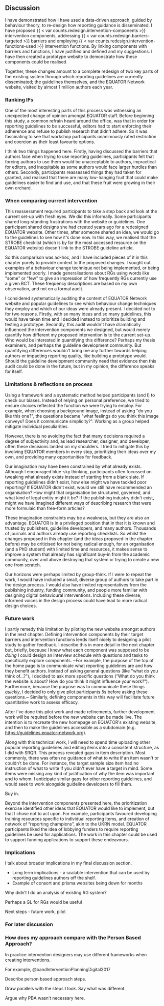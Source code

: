 ## Discussion

I have demonstrated how I have used a data-driven approach, guided by behaviour theory, to re-design how reporting guidance is disseminated. I have proposed {{ < var counts.redesign.intervention-components >}} intervention components, addressing {{ < var counts.redesign.barriers-targeted >}} barriers and employing {{ < var counts.redesign.intervention-functions-used >}} intervention functions. By linking components with barriers and functions, I have justified and defined and my suggestions. I have then created a prototype website to demonstrate how these components could be realised.

Together, these changes amount to a complete redesign of two key parts of the existing system through which reporting guidelines are currently disseminated; the guidelines themselves, and the EQUATOR Network website, visited by almost 1 million authors each year.

### Ranking IFs

One of the most interesting parts of this process was witnessing an unexpected change of opinion amongst EQUATOR staff. Before beginning this study, a common refrain heard around the office, was that in order for reporting guidelines to be successful, editors had to start enforcing their adherence and refuse to publish research that didn't adhere. So it was fascinating to see that workshop participants unanimously rated restriction and coercion as their least favourite options.

I think two things happened here. Firstly, having discussed the barriers that authors face when trying to use reporting guidelines, participants felt that forcing authors to use them would be unacceptable to authors, impractical for editors, and inequitable as some authors would face larger hurdles than others. Secondly, participants reassessed things they had taken for granted, and realised that there are many low-hanging fruit that could make guidelines easier to find and use, and that these fruit were growing in their own orchard.

### When comparing current intervention

This reassessment required participants to take a step back and look at the current set-up with fresh eyes. We did this informally. Some participants shared long-standing frustrations with the website or guidelines. One participant shared designs she had created years ago for a redesigned EQUATOR website. Other times, after someone shared an idea, we would go to the guidelines to see how it's done now. In this way, we realised that the STROBE checklist (which is by far the most accessed resource on the EQUATOR website) doesn't link to the STROBE guideline article.

So this comparison was ad-hoc, and I have included pieces of it in this chapter purely to provide context to the proposed changes. I sought out examples of a behaviour change technique not being implemented, or being implemented poorly. I made generalisations about RGs using words like "some" or "few" to give an impression of how frequently RGs currently use a given BCT. These frequency descriptions are based on my own observation, and not on a formal audit.

I considered systematically auditing the content of EQUATOR Network website and popular guidelines to see which behaviour change techniques they employ and which of our ideas were already present. I decided not to for two reasons. Firstly, with so many  ideas and so many guidelines, this would have taken time and I decided instead to prioritize building and testing a prototype. Secondly, this audit wouldn't have dramatically influenced the intervention components we designed, but would merely quantify how different my proposed intervention is to the current set-up. Who would be interested in quantifying this difference? Perhaps my thesis examiners, and perhaps the guideline development community. But quantifying differences wouldn't bring me any further towards helping authors or impacting reporting quality, like building a prototype would. Should the guideline development community need that evidence then this audit could be done in the future, but in my opinion, the difference speaks for itself.

### Limitations & reflections on process

Using a framework and a systematic method helped participants (and I) to check our biases. Instead of relying on personal preference, we tried to ensure choices reflected the function we were trying to employ. For example, when choosing a background image, instead of asking "do you like this one?", the questions became "what feelings do you think this image conveys? Does it communicate simplicity?". Working as a group helped mitigate individual peculiarities.

However, there is no avoiding the fact that many decisions required a degree of subjectivity and, as lead researcher, designer, and developer, often these decisions landed on my shoulders. I tried to mitigate this by involving EQUATOR members in every step, prioritizing their ideas over my own, and providing many opportunities for feedback.

Our imagination may have been constrained by what already exists. Although I encouraged blue-sky thinking, participants often focussed on tweaking what already exists instead of starting from a blank slate. If reporting guidelines didn't exist, how else might we have tackled poor reporting? If EQUATOR didn't exist, would we still have recommended an organisation? How might that organisation be structured, governed, and what kind of legal entity might it be? If the publishing industry didn't exist, might we have imagined different ways of describing research that were more formulaic than free-form articles?

These imagination constraints may be a weakness, but they are also an advantage. EQUATOR is in a privileged position that in that it is known and trusted by publishers, guideline developers, and many authors. Thousands of journals and authors already use reporting checklists. So whilst the changes proposed in this chapter (and the ideas proposed in the chapter before) may be criticised for not being radical enough, for an organisation (and a PhD student) with limited time and resources, it makes sense to improve a system that already has significant buy-in from the academic community, over and above destroying that system or trying to create a new one from scratch.

Our horizons were perhaps limited by group-think. If I were to repeat the work, I would have included a small, diverse group of authors to take part in the design process. I would also have invited representatives from the publishing industry, funding community, and people more familiar with designing digital behavioural interventions. Including these diverse, informed voices in the design process could have lead to more radical design choices.

### Future work

I partly remedy this limitation by piloting the new website amongst authors in the next chapter. Defining intervention components by their target barriers and intervention functions lends itself nicely to designing a pilot study to gather feedback. I describe this in more detail in the next chapter but, briefly, because I knew what each component was supposed to be _doing_ I could design an interview schedule with questions and tasks to specifically explore components. ~For example, the purpose of the top of the home page is to communicate what reporting guidelines are and how they benefit authors. Instead of asking general questions (like "what do you think of...?"), I decided to ask more specific questions ("What do you think the website is about? How do you think it might influence your work?"). Furthermore, because the purpose was to communicate these things _quickly_, I decided to only give pilot participants 5s before asking these questions.~ Similarly, defining components in this way will facilitate future quantitative work to assess efficacy. 

After I've done this pilot work and made refinements, further development work will be required before the new website can be made live. The intention is to recreate the new homepage on EQUATOR's existing website, and then to make the guidelines accessible as a subdomain (e.g. https://guidelines.equator-network.org). 

Along with this technical work, I will need to spend time uploading other popular reporting guidelines and editing items into a consistent structure, as I did with SRQR. This process revealed gaps in item description. Most commonly, there was often no guidance of what to write if an item wasn't or couldn't be done. For instance, the target sample size item had no instruction of what to write if you didn't ever have a target in mind. Some items were missing any kind of justification of why the item was important and to whom. I anticipate similar gaps for other reporting guidelines, and would seek to work alongside guideline developers to fill them. 

Buy in. 

Beyond the intervention components presented here, the prioritization exercise identified other ideas that EQUATOR would like to implement, but that I chose not to act upon. For example, participants favoured developing training resources specific to individual reporting items, and creation of network of “reporting champions”, akin to the UKRN model. EQUATOR participants liked the idea of lobbying funders to require reporting guidelines be used for applications. The work in this chapter could be used to support funding applications to support these endeavours. 

### Implications

I talk about broader implications in my final discussion section.  

- Long term implications - a scalable intervention that can be used by reporting guidelines authors off the shelf.
- Example of consort and prisma websites being down for months

Why didn’t I do an analysis of existing RG system?

Perhaps a GL for RGs would be useful

Next steps - future work, pilot

### For later discussion

### How does my approach compare with the Person Based Approach?

In practice intervention designers may use different frameworks when creating interventions.

For example, @bandInterventionPlanningDigital2017

Describe person based approach steps.

Draw parallels with the steps I took. Say what was different.

Argue why PBA wasn't necessary here.
